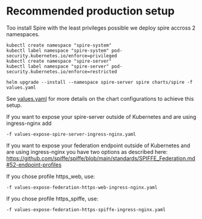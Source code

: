 # Recommended production setup

Too install Spire with the least privileges possible we deploy spire accross 2 namespaces.

```shell
kubectl create namespace "spire-system"
kubectl label namespace "spire-system" pod-security.kubernetes.io/enforce=privileged
kubectl create namespace "spire-server"
kubectl label namespace "spire-server" pod-security.kubernetes.io/enforce=restricted

helm upgrade --install --namespace spire-server spire charts/spire -f values.yaml
```

See [values.yaml](./values.yaml) for more details on the chart configurations to achieve this setup.

If you want to expose your spire-server outside of Kubernetes and are using ingress-nginx add
```shell
-f values-expose-spire-server-ingress-nginx.yaml
```

If you want to expose your federation endpoint outside of Kubernetes and are using ingress-nginx
you have two options as described here:
https://github.com/spiffe/spiffe/blob/main/standards/SPIFFE_Federation.md#52-endpoint-profiles

If you chose profile https_web, use:
```shell
-f values-expose-federation-https-web-ingress-nginx.yaml
```

If you chose profile https_spiffe, use:
```shell
-f values-expose-federation-https-spiffe-ingress-nginx.yaml
```
